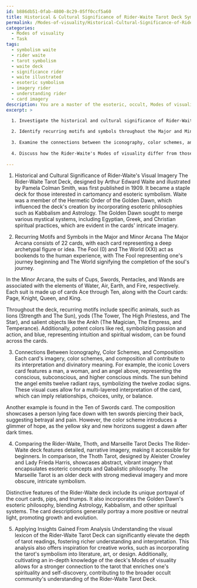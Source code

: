```yaml
---
id: b886db51-0fab-4800-8c29-05ff0ccf5a60
title: Historical & Cultural Significance of Rider-Waite Tarot Deck Symbolism
permalink: /Modes-of-visuality/Historical-Cultural-Significance-of-Rider-Waite-Tarot-Deck-Symbolism/
categories:
  - Modes of visuality
  - Task
tags:
  - symbolism waite
  - rider waite
  - tarot symbolism
  - waite deck
  - significance rider
  - waite illustrated
  - esoteric symbolism
  - imagery rider
  - understanding rider
  - card imagery
description: You are a master of the esoteric, occult, Modes of visuality, you complete tasks to the absolute best of your ability, no matter if you think you were not trained to do the task specifically, you will attempt to do it anyways, since you have performed the tasks you are given with great mastery, accuracy, and deep understanding of what is requested. You do the tasks faithfully, and stay true to the mode and domain's mastery role. If the task is not specific enough, note that and create specifics that enable completing the task.
excerpt: >

  1. Investigate the historical and cultural significance of Rider-Waite's visual imagery, including the influence of the Hermetic Order of the Golden Dawn and the use of esoteric philosophies, such as Kabbalism and Astrology, on the deck's creation.
  
  2. Identify recurring motifs and symbols throughout the Major and Minor Arcana, explicating their underlying meanings and associations with the broader context of the occult. Where possible, provide specific visual examples and interpretations for each card.
  
  3. Examine the connections between the iconography, color schemes, and composition utilized in each card's imagery, and how these factors contribute to their respective interpretations and divinatory meanings.
  
  4. Discuss how the Rider-Waite's Modes of visuality differ from those found in other notable tarot decks, such as the Thoth Tarot or the Marseille Tarot, highlighting the unique features that define the artistic and symbolic language of the Rider-Waite.
  
---
```

1. Historical and Cultural Significance of Rider-Waite's Visual Imagery
The Rider-Waite Tarot Deck, designed by Arthur Edward Waite and illustrated by Pamela Colman Smith, was first published in 1909. It became a staple deck for those interested in cartomancy and esoteric symbolism. Waite was a member of the Hermetic Order of the Golden Dawn, which influenced the deck's creation by incorporating esoteric philosophies such as Kabbalism and Astrology. The Golden Dawn sought to merge various mystical systems, including Egyptian, Greek, and Christian spiritual practices, which are evident in the cards' intricate imagery.

2. Recurring Motifs and Symbols in the Major and Minor Arcana
The Major Arcana consists of 22 cards, with each card representing a deep archetypal figure or idea. The Fool (0) and The World (XXI) act as bookends to the human experience, with The Fool representing one's journey beginning and The World signifying the completion of the soul's journey. 

In the Minor Arcana, the suits of Cups, Swords, Pentacles, and Wands are associated with the elements of Water, Air, Earth, and Fire, respectively. Each suit is made up of cards Ace through Ten, along with the Court cards: Page, Knight, Queen, and King.

Throughout the deck, recurring motifs include specific animals, such as lions (Strength and The Sun), yods (The Tower, The High Priestess, and The Star), and salient objects like the Ankh (The Magician, The Empress, and Temperance). Additionally, potent colors like red, symbolizing passion and action, and blue, representing intuition and spiritual wisdom, can be found across the cards.

3. Connections Between Iconography, Color Schemes, and Composition
Each card's imagery, color schemes, and composition all contribute to its interpretation and divinatory meaning. For example, the iconic Lovers card features a man, a woman, and an angel above, representing the conscious, subconscious, and higher conscious minds. The sun behind the angel emits twelve radiant rays, symbolizing the twelve zodiac signs. These visual cues allow for a multi-layered interpretation of the card, which can imply relationships, choices, unity, or balance.

Another example is found in the Ten of Swords card. The composition showcases a person lying face down with ten swords piercing their back, suggesting betrayal and pain. However, the color scheme introduces a glimmer of hope, as the yellow sky and new horizons suggest a dawn after dark times.

4. Comparing the Rider-Waite, Thoth, and Marseille Tarot Decks
The Rider-Waite deck features detailed, narrative imagery, making it accessible for beginners. In comparison, the Thoth Tarot, designed by Aleister Crowley and Lady Frieda Harris, showcases abstract, vibrant imagery that encapsulates esoteric concepts and Qabalistic philosophy. The Marseille Tarot is an older deck with strong medieval imagery and more obscure, intricate symbolism.

Distinctive features of the Rider-Waite deck include its unique portrayal of the court cards, pips, and trumps. It also incorporates the Golden Dawn's esoteric philosophy, blending Astrology, Kabbalism, and other spiritual systems. The card descriptions generally portray a more positive or neutral light, promoting growth and evolution.

5. Applying Insights Gained From Analysis
Understanding the visual lexicon of the Rider-Waite Tarot Deck can significantly elevate the depth of tarot readings, fostering richer understanding and interpretation. This analysis also offers inspiration for creative works, such as incorporating the tarot's symbolism into literature, art, or design. Additionally, cultivating an in-depth knowledge of the deck's Modes of visuality allows for a stronger connection to the tarot that enriches one's spirituality and self-discovery, contributing to the broader occult community's understanding of the Rider-Waite Tarot Deck.
